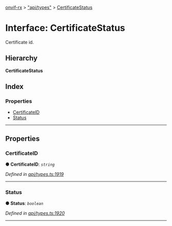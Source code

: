 [onvif-rx](../README.md) > ["api/types"](../modules/_api_types_.md) > [CertificateStatus](../interfaces/_api_types_.certificatestatus.md)

# Interface: CertificateStatus

Certificate id.

## Hierarchy

**CertificateStatus**

## Index

### Properties

* [CertificateID](_api_types_.certificatestatus.md#certificateid)
* [Status](_api_types_.certificatestatus.md#status)

---

## Properties

<a id="certificateid"></a>

###  CertificateID

**● CertificateID**: *`string`*

*Defined in [api/types.ts:1919](https://github.com/patrickmichalina/onvif-rx/blob/1596479/src/api/types.ts#L1919)*

___
<a id="status"></a>

###  Status

**● Status**: *`boolean`*

*Defined in [api/types.ts:1920](https://github.com/patrickmichalina/onvif-rx/blob/1596479/src/api/types.ts#L1920)*

___

